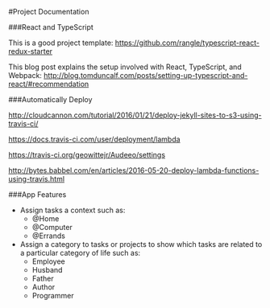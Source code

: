 #Project Documentation


###React and TypeScript

This is a good project template:
https://github.com/rangle/typescript-react-redux-starter

This blog post explains the setup involved with React, TypeScript, and Webpack:
http://blog.tomduncalf.com/posts/setting-up-typescript-and-react/#recommendation


###Automatically Deploy

http://cloudcannon.com/tutorial/2016/01/21/deploy-jekyll-sites-to-s3-using-travis-ci/

https://docs.travis-ci.com/user/deployment/lambda

https://travis-ci.org/geowittejr/Audeeo/settings

http://bytes.babbel.com/en/articles/2016-05-20-deploy-lambda-functions-using-travis.html


###App Features
- Assign tasks a context such as:
  - @Home
  - @Computer
  - @Errands
- Assign a category to tasks or projects to show which tasks are related to a particular category of life such as:
  - Employee
  - Husband
  - Father
  - Author
  - Programmer
